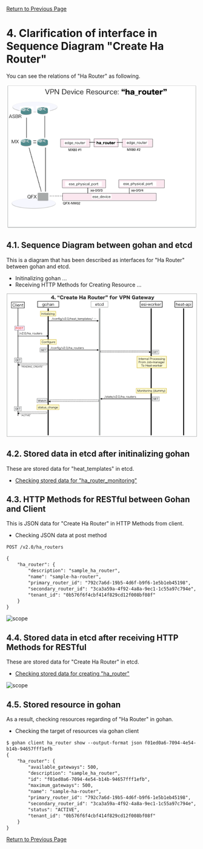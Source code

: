 [Return to Previous Page](00_vpn_gateway.md)

# 4. Clarification of interface in Sequence Diagram "Create Ha Router"
You can see the relations of "Ha Router" as following.

![Ha Router](resource/gohan_investigate_for_vpngw.005.png)

## 4.1. Sequence Diagram between gohan and etcd
This is a diagram that has been described as interfaces for "Ha Router" between gohan and etcd.

* Initinalizing gohan ...
* Receiving HTTP Methods for Creating Resource ...

![Create Ha Router](diag/ESI_Sequence_Diagram_for_VPN_Gateway.006.png)

## 4.2. Stored data in etcd after initinalizing gohan
These are stored data for "heat_templates" in etcd.

* [Checking stored data for "ha_router_monitoring"](../heat_template/ha_router_monitoring.md)


## 4.3. HTTP Methods for RESTful between Gohan and Client
This is JSON data for "Create Ha Router" in HTTP Methods from client.

* Checking JSON data at post method
```
POST /v2.0/ha_routers
```
```
{
    "ha_router": {
        "description": "sample_ha_router",
        "name": "sample-ha-router",
        "primary_router_id": "792c7a6d-19b5-4d6f-b9f6-1e5b1eb45198",
        "secondary_router_id": "3ca3a59a-4f92-4a8a-9ec1-1c55a97c794e",
        "tenant_id": "0b576f6f4cbf414f829cd12f008bf08f"
    }
}
```
![scope](../images/esi_interface.004.png)


## 4.4. Stored data in etcd after receiving HTTP Methods for RESTful
These are stored data for "Create Ha Router" in etcd.

* [Checking stored data for creating "ha_router"](stored_in_etcd/CreateHaRouter_01.md)

![scope](../images/esi_interface.005.png)


## 4.5. Stored resource in gohan
As a result, checking resources regarding of "Ha Router" in gohan.

* Checking the target of resources via gohan client
```
$ gohan client ha_router show --output-format json f01ed0a6-7094-4e54-b14b-94657fff1efb
{
    "ha_router": {
        "available_gateways": 500,
        "description": "sample_ha_router",
        "id": "f01ed0a6-7094-4e54-b14b-94657fff1efb",
        "maximum_gateways": 500,
        "name": "sample-ha-router",
        "primary_router_id": "792c7a6d-19b5-4d6f-b9f6-1e5b1eb45198",
        "secondary_router_id": "3ca3a59a-4f92-4a8a-9ec1-1c55a97c794e",
        "status": "ACTIVE",
        "tenant_id": "0b576f6f4cbf414f829cd12f008bf08f"
    }
}
```

[Return to Previous Page](00_vpn_gateway.md)
